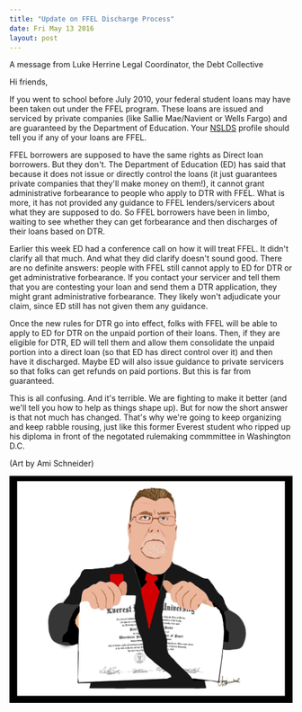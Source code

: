 ```yaml
---
title: "Update on FFEL Discharge Process"
date: Fri May 13 2016
layout: post
---
```


A message from Luke Herrine
Legal Coordinator, the Debt Collective

Hi friends,

If you went to school before July 2010, your federal student loans may have been taken out under the FFEL program. These loans are issued and serviced by private companies (like Sallie Mae/Navient or Wells Fargo) and are guaranteed by the Department of Education. Your [NSLDS](http://www.nslds.ed.gov/nslds/nslds_SA/) profile should tell you if any of your loans are FFEL.

FFEL borrowers are supposed to have the same rights as Direct loan borrowers. But they don't. The Department of Education (ED) has said that because it does not issue or directly control the loans (it just guarantees private companies that they'll make money on them!), it cannot grant administrative forbearance to people who apply to DTR with FFEL. What is more, it has not provided any guidance to FFEL lenders/servicers about what they are supposed to do. So FFEL borrowers have been in limbo, waiting to see whether they can get forbearance and then discharges of their loans based on DTR.

Earlier this week ED had a conference call on how it will treat FFEL. It didn't clarify all that much. And what they did clarify doesn't sound good. There are no definite answers: people with FFEL still cannot apply to ED for DTR or get administrative forbearance. If you contact your servicer and tell them that you are contesting your loan and send them a DTR application, they might grant administrative forbearance. They likely won't adjudicate your claim, since ED still has not given them any guidance.

Once the new rules for DTR go into effect, folks with FFEL will be able to apply to ED for DTR on the unpaid portion of their loans. Then, if they are eligible for DTR, ED will tell them and allow them consolidate the unpaid portion into a direct loan (so that ED has direct control over it) and then have it discharged. Maybe ED will also issue guidance to private servicers so that folks can get refunds on paid portions. But this is far from guaranteed.

This is all confusing. And it's terrible. We are fighting to make it better (and we'll tell you how to help as things shape up). But for now the short answer is that not much has changed. That's why we're going to keep organizing and keep rabble rousing, just like this former Everest student who ripped up his diploma in front of the negotated rulemaking commmittee in Washington D.C. 

(Art by Ami Schneider)


![alt](/assets/images/2016/05/paul.jpg)
